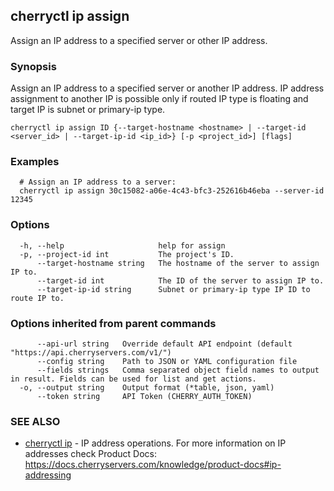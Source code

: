 ## cherryctl ip assign

Assign an IP address to a specified server or other IP address.

### Synopsis

Assign an IP address to a specified server or another IP address. IP address assignment to another IP is possible only if routed IP type is floating and target IP is subnet or primary-ip type.

```
cherryctl ip assign ID {--target-hostname <hostname> | --target-id <server_id> | --target-ip-id <ip_id>} [-p <project_id>] [flags]
```

### Examples

```
  # Assign an IP address to a server:
  cherryctl ip assign 30c15082-a06e-4c43-bfc3-252616b46eba --server-id 12345
```

### Options

```
  -h, --help                     help for assign
  -p, --project-id int           The project's ID.
      --target-hostname string   The hostname of the server to assign IP to.
      --target-id int            The ID of the server to assign IP to.
      --target-ip-id string      Subnet or primary-ip type IP ID to route IP to.
```

### Options inherited from parent commands

```
      --api-url string   Override default API endpoint (default "https://api.cherryservers.com/v1/")
      --config string    Path to JSON or YAML configuration file
      --fields strings   Comma separated object field names to output in result. Fields can be used for list and get actions.
  -o, --output string    Output format (*table, json, yaml)
      --token string     API Token (CHERRY_AUTH_TOKEN)
```

### SEE ALSO

* [cherryctl ip](cherryctl_ip.md)	 - IP address operations. For more information on IP addresses check Product Docs: https://docs.cherryservers.com/knowledge/product-docs#ip-addressing

